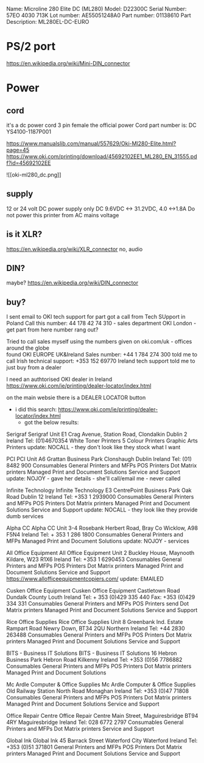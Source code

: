 Name: Microline 280 Elite DC (ML280)
Model: D22300C
Serial Number: 57EO 4030 713K
Lot number: AE55051248A0
Part number: 01138610
Part Description: ML280EL-DC-EURO

# PS/2 port
https://en.wikipedia.org/wiki/Mini-DIN_connector

# Power
## cord
it's a dc power cord 3 pin female
the official power Cord part number is: DC YS4100-1187P001

https://www.manualslib.com/manual/557629/Oki-Ml280-Elite.html?page=45
https://www.oki.com/printing/download/45692102EE1_ML280_EN_31555.pdf?id=45692102EE

![[oki-ml280_dc.png]]

## supply
12 or 24 volt DC power supply only
DC 9.6VDC <-> 31.2VDC, 4.0 <->1.8A
Do not power this printer from AC mains voltage

## is it XLR?
https://en.wikipedia.org/wiki/XLR_connector
no, audio

## DIN?
maybe? https://en.wikipedia.org/wiki/DIN_connector

## buy?

I sent email to OKI tech support for part
	got a call from Tech SUpport in Poland
		Call this number: 44 178 42 74 310 - sales department OKI London - get part from here
			number rang out?
			
Tried to call sales myself using the numbers given on oki.com/uk - offices around  the globe			
	found OKI EUROPE UK&Ireland Sales number: +44 1 784 274 300
		told me to call Irish technical support: +353 152 69770
			Ireland
				tech support told me to just buy from a dealer

I need an authtorised OKI dealer in Ireland
https://www.oki.com/ie/printing/dealer-locator/index.html

on the main websie there is a DEALER LOCATOR button
- i did this search: https://www.oki.com/ie/printing/dealer-locator/index.html
	- got the below results:


Serigraf Serigraf
Unit E1 Crag Avenue, Station Road, Clondalkin
Dublin 2
Ireland
Tel: (01)4670354
White Toner Printers
5 Colour Printers
Graphic Arts Printers
update: NOCALL - they don't look like they stock what I want

PCI PCI
Unit A6 Grattan Business Park Clonshaugh
Dublin
Ireland
Tel: (01) 8482 900
Consumables
General Printers and MFPs
POS Printers
Dot Matrix printers
Managed Print and Document Solutions
Service and Support
update: NOJOY - gave her details - she'll call/email me - never called

Infinite Technology Infinite Technology
E3 CentrePoint Business Park
Oak Road
Dublin 12
Ireland
Tel: +353 1 2939000
Consumables
General Printers and MFPs
POS Printers
Dot Matrix printers
Managed Print and Document Solutions
Service and Support
update: NOCALL - they look like they provide dumb services

Alpha CC Alpha CC
Unit 3-4 Rosebank
Herbert Road, Bray
Co Wicklow, A98 F5N4
Ireland
Tel: + 353 1 286 1800
Consumables
General Printers and MFPs
Managed Print and Document Solutions
update: NOJOY - services

All Office Equipment All Office Equipment
Unit 2 Buckley House,
Maynooth
Kildare, W23 R1X6
Ireland
Tel: +353 1 6290453
Consumables
General Printers and MFPs
POS Printers
Dot Matrix printers
Managed Print and Document Solutions
Service and Support
https://www.allofficeequipmentcopiers.com/
update: EMAILED

Cusken Office Equipment Cusken Office Equipment
Castletown Road
Dundalk
County Louth
Ireland
Tel: + 353 (0)429 335 440
Fax: +353 (0)429 334 331
Consumables
General Printers and MFPs
POS Printers send
Dot Matrix printers
Managed Print and Document Solutions
Service and Support

Rice Office Supplies Rice Office Supplies
Unit 8 Greenbank Ind. Estate
Rampart Road
Newry
Down, BT34 2QU
Northern Ireland
Tel: +44 2830 263488
Consumables
General Printers and MFPs
POS Printers
Dot Matrix printers
Managed Print and Document Solutions
Service and Support

BITS - Business IT Solutions BITS - Business IT Solutions
16 Hebron Business Park Hebron Road
Kilkenny
Ireland
Tel: +353 (0)56 7786882
Consumables
General Printers and MFPs
POS Printers
Dot Matrix printers
Managed Print and Document Solutions

Mc Ardle Computer & Office Supplies Mc Ardle Computer & Office Supplies
Old Railway Station North Road
Monaghan
Ireland
Tel: +353 (0)47 71808
Consumables
General Printers and MFPs
POS Printers
Dot Matrix printers
Managed Print and Document Solutions
Service and Support

Office Repair Centre Office Repair Centre
Main Street, Maguiresbridge
BT94 4RY
Maguiresbridge
Ireland
Tel: 028 6772 2797
Consumables
General Printers and MFPs
Dot Matrix printers
Service and Support

Global Ink Global Ink
45 Barrack Street Waterford City
Waterford
Ireland
Tel: +353 (0)51 371801
General Printers and MFPs
POS Printers
Dot Matrix printers
Managed Print and Document Solutions
Service and Support